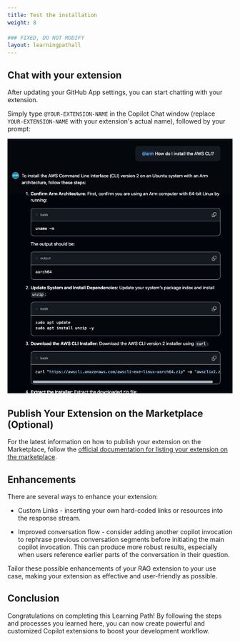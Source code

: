 ```yaml
---
title: Test the installation
weight: 8

### FIXED, DO NOT MODIFY
layout: learningpathall
---
```


## Chat with your extension

After updating your GitHub App settings, you can start chatting with your extension. 

Simply type `@YOUR-EXTENSION-NAME` in the Copilot Chat window (replace `YOUR-EXTENSION-NAME` with your extension's actual name), followed by your prompt:

![Test the extension](images/extension-test.png)


## Publish Your Extension on the Marketplace (Optional)

For the latest information on how to publish your extension on the Marketplace, follow the [official documentation for listing your extension on the marketplace](https://docs.github.com/en/copilot/building-copilot-extensions/managing-the-availability-of-your-copilot-extension#listing-your-copilot-extension-on-the-github-marketplace).

## Enhancements

There are several ways to enhance your extension:

* Custom Links - inserting your own hard-coded links or resources into the response stream.

* Improved conversation flow - consider adding another copilot invocation to rephrase previous conversation segments before initiating the main copilot invocation. This can produce more robust results, especially when users reference earlier parts of the conversation in their question.

Tailor these possible enhancements of your RAG extension to your use case, making your extension as effective and user-friendly as possible.

## Conclusion

Congratulations on completing this Learning Path! By following the steps and processes you learned here, you can now create powerful and customized Copilot extensions to boost your development workflow.
